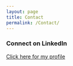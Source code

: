 ```yaml
---
layout: page
title: Contact
permalink: /Contact/
---
```


### Connect on LinkedIn

[Click here for my profile](https://linkedin.com/in/anzdrew/)  

